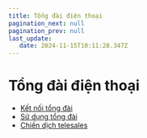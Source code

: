 ```yaml
---
title: Tổng đài điện thoại
pagination_next: null
pagination_prev: null
last_update:
   date: 2024-11-15T10:11:28.347Z
---
```

# Tổng đài điện thoại
* [Kết nối tổng đài](/90-tong-dai-dien-thoai/1.-ket-noi-tong-dai.md)
* [Sử dụng tổng đài](/90-tong-dai-dien-thoai/2.-su-dung-tong-dai.md)
* [Chiến dịch telesales](/90-tong-dai-dien-thoai/3.-chien-dich-telesales.md)
